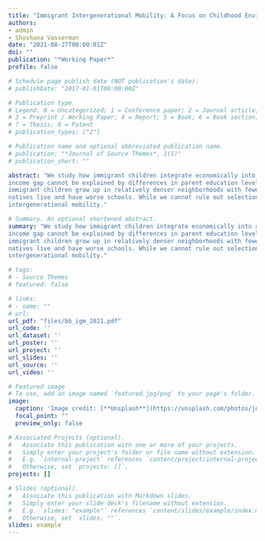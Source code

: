 ```yaml
---
title: "Immigrant Intergenerational Mobility: A Focus on Childhood Environment"
authors:
- admin
- Shoshana Vasserman
date: "2021-08-27T00:00:01Z"
doi: ""
publication: "*Working Paper*"
profile: false

# Schedule page publish date (NOT publication's date).
# publishDate: "2017-01-01T00:00:00Z"

# Publication type.
# Legend: 0 = Uncategorized; 1 = Conference paper; 2 = Journal article;
# 3 = Preprint / Working Paper; 4 = Report; 5 = Book; 6 = Book section;
# 7 = Thesis; 8 = Patent
# publication_types: ["2"]

# Publication name and optional abbreviated publication name.
# publication: "*Journal of Source Themes*, 1(1)"
# publication_short: ""

abstract: "We study how immigrant children integrate economically into a new society. Using administrative data from Sweden, we show that immigrant children who grow up in the 20th income percentile have incomes in adulthood that are about 12% lower than those of native children of similarly low-income parents. This
income gap cannot be explained by differences in parent education levels, family structure, or municipality of residence. The gap can, however, be explained by differences in immediate, 100 x 100 square meter neighborhoods. Low-income
immigrant children grow up in relatively denser neighborhoods with fewer highearning and native-born neighbors. Administrative data from Stockholm suggest that immigrant neighborhoods are also less desirable than the ones where low income
natives live and have worse schools. While we cannot rule out selection as a driving force for these results, our evidence suggests that urban planning decisions, especially ones that limit access to housing, can be signifficant barriers to immigrant
intergenerational mobility."

# Summary. An optional shortened abstract.
summary: "We study how immigrant children integrate economically into a new society. Using administrative data from Sweden, we show that immigrant children who grow up in the 20th income percentile have incomes in adulthood that are about 12% lower than those of native children of similarly low-income parents. This
income gap cannot be explained by differences in parent education levels, family structure, or municipality of residence. The gap can, however, be explained by differences in immediate, 100 x 100 square meter neighborhoods. Low-income
immigrant children grow up in relatively denser neighborhoods with fewer highearning and native-born neighbors. Administrative data from Stockholm suggest that immigrant neighborhoods are also less desirable than the ones where low income
natives live and have worse schools. While we cannot rule out selection as a driving force for these results, our evidence suggests that urban planning decisions, especially ones that limit access to housing, can be signifficant barriers to immigrant
intergenerational mobility."

# tags:
# - Source Themes
# featured: false

# links:
# - name: ""
# url:
url_pdf: "files/bb_igm_2021.pdf"
url_code: ''
url_dataset: ''
url_poster: ''
url_project: ''
url_slides: ''
url_source: ''
url_video: ''

# Featured image
# To use, add an image named `featured.jpg/png` to your page's folder. 
image:
  caption: 'Image credit: [**Unsplash**](https://unsplash.com/photos/jdD8gXaTZsc)'
  focal_point: ""
  preview_only: false

# Associated Projects (optional).
#   Associate this publication with one or more of your projects.
#   Simply enter your project's folder or file name without extension.
#   E.g. `internal-project` references `content/project/internal-project/index.md`.
#   Otherwise, set `projects: []`.
projects: []

# Slides (optional).
#   Associate this publication with Markdown slides.
#   Simply enter your slide deck's filename without extension.
#   E.g. `slides: "example"` references `content/slides/example/index.md`.
#   Otherwise, set `slides: ""`.
slides: example
---
```

